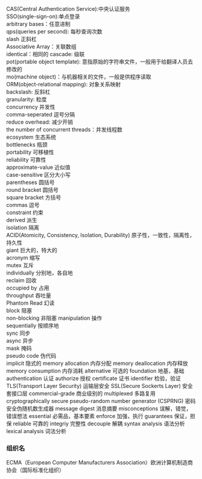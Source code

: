 CAS(Central Authentication Service):中央认证服务   
SSO(single-sign-on):单点登录   
arbitrary bases：任意进制        
qps(queries per second): 每秒查询次数           
slash 正斜杠     
Associative Array：关联数组           
identical：相同的
cascade: 级联		
pot(portable object template): 	意指原始的字符串文件，一般用于给翻译人员去修改的			
mo(machine object)：与机器相关的文件，一般是供程序读取		
ORM(object-relational mapping): 对象关系映射	  
backslash: 反斜杠       
granularity: 粒度       
concurrency 并发性         
comma-seperated 逗号分隔        
reduce overhead: 减少开销          
the number of concurrent threads：并发线程数         
ecosystem 生态系统       
bottlenecks 瓶颈      
portability  可移植性      
reliability 可靠性     
approximate-value 近似值          
case-sensitive 区分大小写          
parentheses 圆括号    
round bracket 圆括号         
square bracket 方括号        
commas 逗号       
constraint 约束       
derived 派生      
isolation 隔离      
ACID(Atomicity, Consistency, Isolation, Durability) 原子性，一致性，隔离性，持久性       
giant 巨大的，特大的        
acronym 缩写        
mutex 互斥       
individually 分别地，各自地            
reclaim 回收            
occupied by 占用         
throughput 吞吐量       
Phantom Read 幻读         
block 阻塞    
non-blocking 非阻塞
manipulation 操作          
sequentially 按顺序地      
sync 同步      
async 异步     
mask 掩码      
pseudo code 伪代码     
implicit  隐式的
memory allocation 内存分配
memory deallocation 内存释放
memory consumption
内存消耗
alternative 可选的
foundation 地基，基础
authentication 认证
authorize  授权
certificate 证书
identifier 检验，验证
TLS(Transport Layer Security) 运输层安全
SSL(Secure Sockerts Layer) 安全套接口层
commercial-grade 商业级别的
multiplexed 多路复用
cryptographically secure pseudo-random number generator (CSPRNG) 密码安全伪随机数生成器
message digest 消息摘要
misconceptions 误解，错觉，错误想法
essential 必需品，基本要素
enforce 加强，执行
guarantees 保证，担保
reliable 可靠的
integriy 完整性
decouple 解耦
syntax analysis 语法分析
lexical analysis 词法分析


### 组织名
ECMA（European Computer Manufacturers Association）欧洲计算机制造商协会（国际标准化组织）
